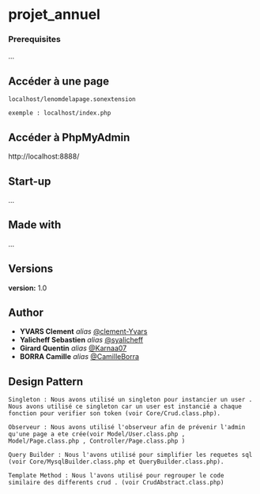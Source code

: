 # projet_annuel

### Prerequisites

...

## Accéder à une page

```
localhost/lenomdelapage.sonextension

exemple : localhost/index.php
```

## Accéder à PhpMyAdmin

http://localhost:8888/

## Start-up

...

## Made with

...

## Versions

**version:** 1.0

## Author

- **YVARS Clement** _alias_ [@clement-Yvars](https://github.com/clement-Yvars)
- **Yalicheff Sebastien** _alias_ [@syalicheff](https://github.com/syalicheff)
- **Girard Quentin** _alias_ [@Karnaa07](https://github.com/Karnaa07)
- **BORRA Camille** _alias_ [@CamilleBorra](https://github.com/CamilleBorra)

## Design Pattern

```
Singleton : Nous avons utilisé un singleton pour instancier un user . Nous avons utilisé ce singleton car un user est instancié a chaque fonction pour verifier son token (voir Core/Crud.class.php).

Observeur : Nous avons utilisé l'observeur afin de prévenir l'admin qu'une page a ete crée(voir Model/User.class.php , Model/Page.class.php , Controller/Page.class.php )

Query Builder : Nous l'avons utilisé pour simplifier les requetes sql (voir Core/MysqlBuilder.class.php et QueryBuilder.class.php).

Template Method : Nous l'avons utilisé pour regrouper le code similaire des differents crud . (voir CrudAbstract.class.php)
```
